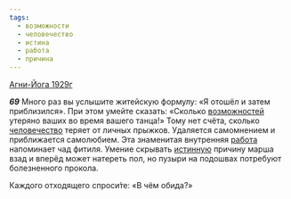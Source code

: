 ```yaml
---
tags:
  - возможности
  - человечество
  - истина
  - работа
  - причина
---
```


[Агни-Йога 1929г](/agni/1929)

___69___
Много раз вы услышите житейскую формулу: «Я отошёл и затем приблизился». При этом умейте сказать: «Сколько [возможностей](/tag/#возможности) утеряно ваших во время вашего танца!» Тому нет счёта, сколько [человечество](/tag/#человечество) теряет от личных прыжков. Удаляется самомнением и приближается самолюбием. Эта знаменитая внутренняя [работа](/tag/#работа) напоминает чад фитиля. Умение скрывать [истинную](/tag/#истина) причину марша взад и вперёд может натереть пол, но пузыри на подошвах потребуют болезненного прокола.   

Каждого отходящего спроси́те: «В чём обида?»